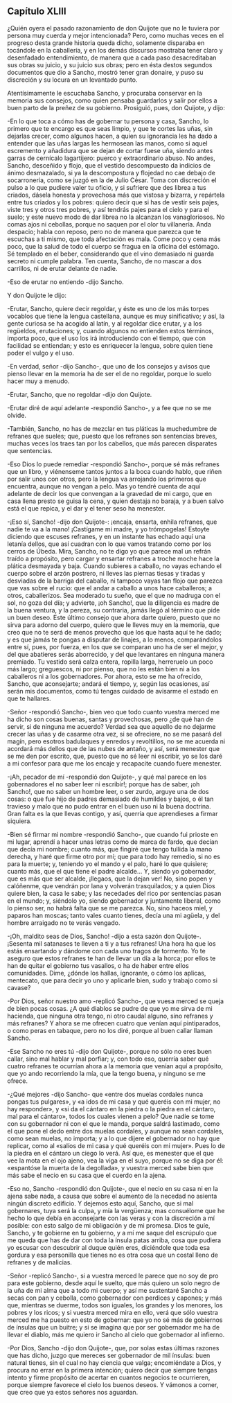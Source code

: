 Capítulo XLIII
--------------

¿Quién oyera el pasado razonamiento de don Quijote que no le tuviera por persona muy cuerda y mejor intencionada? Pero, como muchas veces en el progreso desta grande historia queda dicho, solamente disparaba en tocándole en la caballería, y en los demás discursos mostraba tener claro y desenfadado entendimiento, de manera que a cada paso desacreditaban sus obras su juicio, y su juicio sus obras; pero en ésta destos segundos documentos que dio a Sancho, mostró tener gran donaire, y puso su discreción y su locura en un levantado punto.

Atentísimamente le escuchaba Sancho, y procuraba conservar en la memoria sus consejos, como quien pensaba guardarlos y salir por ellos a buen parto de la preñez de su gobierno. Prosiguió, pues, don Quijote, y dijo:

-En lo que toca a cómo has de gobernar tu persona y casa, Sancho, lo primero que te encargo es que seas limpio, y que te cortes las uñas, sin dejarlas crecer, como algunos hacen, a quien su ignorancia les ha dado a entender que las uñas largas les hermosean las manos, como si aquel escremento y añadidura que se dejan de cortar fuese uña, siendo antes garras de cernícalo lagartijero: puerco y extraordinario abuso. No andes, Sancho, desceñido y flojo, que el vestido descompuesto da indicios de ánimo desmazalado, si ya la descompostura y flojedad no cae debajo de socarronería, como se juzgó en la de Julio César. Toma con discreción el pulso a lo que pudiere valer tu oficio, y si sufriere que des librea a tus criados, dásela honesta y provechosa más que vistosa y bizarra, y repártela entre tus criados y los pobres: quiero decir que si has de vestir seis pajes, viste tres y otros tres pobres, y así tendrás pajes para el cielo y para el suelo; y este nuevo modo de dar librea no la alcanzan los vanagloriosos. No comas ajos ni cebollas, porque no saquen por el olor tu villanería. Anda despacio; habla con reposo, pero no de manera que parezca que te escuchas a ti mismo, que toda afectación es mala. Come poco y cena más poco, que la salud de todo el cuerpo se fragua en la oficina del estómago. Sé templado en el beber, considerando que el vino demasiado ni guarda secreto ni cumple palabra. Ten cuenta, Sancho, de no mascar a dos carrillos, ni de erutar delante de nadie.

-Eso de erutar no entiendo -dijo Sancho.

Y don Quijote le dijo:

-Erutar, Sancho, quiere decir regoldar, y éste es uno de los más torpes vocablos que tiene la lengua castellana, aunque es muy sinificativo; y así, la gente curiosa se ha acogido al latín, y al regoldar dice erutar, y a los regüeldos, erutaciones; y, cuando algunos no entienden estos términos, importa poco, que el uso los irá introduciendo con el tiempo, que con facilidad se entiendan; y esto es enriquecer la lengua, sobre quien tiene poder el vulgo y el uso.

-En verdad, señor -dijo Sancho-, que uno de los consejos y avisos que pienso llevar en la memoria ha de ser el de no regoldar, porque lo suelo hacer muy a menudo.

-Erutar, Sancho, que no regoldar -dijo don Quijote.

-Erutar diré de aquí adelante -respondió Sancho-, y a fee que no se me olvide.

-También, Sancho, no has de mezclar en tus pláticas la muchedumbre de refranes que sueles; que, puesto que los refranes son sentencias breves, muchas veces los traes tan por los cabellos, que más parecen disparates que sentencias.

-Eso Dios lo puede remediar -respondió Sancho-, porque sé más refranes que un libro, y viénenseme tantos juntos a la boca cuando hablo, que riñen por salir unos con otros, pero la lengua va arrojando los primeros que encuentra, aunque no vengan a pelo. Mas yo tendré cuenta de aquí adelante de decir los que convengan a la gravedad de mi cargo, que en casa llena presto se guisa la cena, y quien destaja no baraja, y a buen salvo está el que repica, y el dar y el tener seso ha menester.

-¡Eso sí, Sancho! -dijo don Quijote-: ¡encaja, ensarta, enhila refranes, que nadie te va a la mano! ¡Castígame mi madre, y yo trómpogelas! Estoyte diciendo que escuses refranes, y en un instante has echado aquí una letanía dellos, que así cuadran con lo que vamos tratando como por los cerros de Úbeda. Mira, Sancho, no te digo yo que parece mal un refrán traído a propósito, pero cargar y ensartar refranes a troche moche hace la plática desmayada y baja. Cuando subieres a caballo, no vayas echando el cuerpo sobre el arzón postrero, ni lleves las piernas tiesas y tiradas y desviadas de la barriga del caballo, ni tampoco vayas tan flojo que parezca que vas sobre el rucio: que el andar a caballo a unos hace caballeros; a otros, caballerizos. Sea moderado tu sueño, que el que no madruga con el sol, no goza del día; y advierte, ¡oh Sancho!, que la diligencia es madre de la buena ventura, y la pereza, su contraria, jamás llegó al término que pide un buen deseo. Este último consejo que ahora darte quiero, puesto que no sirva para adorno del cuerpo, quiero que le lleves muy en la memoria, que creo que no te será de menos provecho que los que hasta aquí te he dado; y es que jamás te pongas a disputar de linajes, a lo menos, comparándolos entre sí, pues, por fuerza, en los que se comparan uno ha de ser el mejor, y del que abatieres serás aborrecido, y del que levantares en ninguna manera premiado. Tu vestido será calza entera, ropilla larga, herreruelo un poco más largo; greguescos, ni por pienso, que no les están bien ni a los caballeros ni a los gobernadores. Por ahora, esto se me ha ofrecido, Sancho, que aconsejarte; andará el tiempo, y, según las ocasiones, así serán mis documentos, como tú tengas cuidado de avisarme el estado en que te hallares.

-Señor -respondió Sancho-, bien veo que todo cuanto vuestra merced me ha dicho son cosas buenas, santas y provechosas, pero ¿de qué han de servir, si de ninguna me acuerdo? Verdad sea que aquello de no dejarme crecer las uñas y de casarme otra vez, si se ofreciere, no se me pasará del magín, pero esotros badulaques y enredos y revoltillos, no se me acuerda ni acordará más dellos que de las nubes de antaño, y así, será menester que se me den por escrito, que, puesto que no sé leer ni escribir, yo se los daré a mi confesor para que me los encaje y recapacite cuando fuere menester.

-¡Ah, pecador de mí -respondió don Quijote-, y qué mal parece en los gobernadores el no saber leer ni escribir!; porque has de saber, ¡oh Sancho!, que no saber un hombre leer, o ser zurdo, arguye una de dos cosas: o que fue hijo de padres demasiado de humildes y bajos, o él tan travieso y malo que no pudo entrar en el buen uso ni la buena doctrina. Gran falta es la que llevas contigo, y así, querría que aprendieses a firmar siquiera.

-Bien sé firmar mi nombre -respondió Sancho-, que cuando fui prioste en mi lugar, aprendí a hacer unas letras como de marca de fardo, que decían que decía mi nombre; cuanto más, que fingiré que tengo tullida la mano derecha, y haré que firme otro por mí; que para todo hay remedio, si no es para la muerte; y, teniendo yo el mando y el palo, haré lo que quisiere; cuanto más, que el que tiene el padre alcalde... Y, siendo yo gobernador, que es más que ser alcalde, ¡llegaos, que la dejan ver! No, sino popen y calóñenme, que vendrán por lana y volverán trasquilados; y a quien Dios quiere bien, la casa le sabe; y las necedades del rico por sentencias pasan en el mundo; y, siéndolo yo, siendo gobernador y juntamente liberal, como lo pienso ser, no habrá falta que se me parezca. No, sino haceos miel, y paparos han moscas; tanto vales cuanto tienes, decía una mi agüela, y del hombre arraigado no te verás vengado.

-¡Oh, maldito seas de Dios, Sancho! -dijo a esta sazón don Quijote-. ¡Sesenta mil satanases te lleven a ti y a tus refranes! Una hora ha que los estás ensartando y dándome con cada uno tragos de tormento. Yo te aseguro que estos refranes te han de llevar un día a la horca; por ellos te han de quitar el gobierno tus vasallos, o ha de haber entre ellos comunidades. Dime, ¿dónde los hallas, ignorante, o cómo los aplicas, mentecato, que para decir yo uno y aplicarle bien, sudo y trabajo como si cavase?

-Por Dios, señor nuestro amo -replicó Sancho-, que vuesa merced se queja de bien pocas cosas. ¿A qué diablos se pudre de que yo me sirva de mi hacienda, que ninguna otra tengo, ni otro caudal alguno, sino refranes y más refranes? Y ahora se me ofrecen cuatro que venían aquí pintiparados, o como peras en tabaque, pero no los diré, porque al buen callar llaman Sancho.

-Ese Sancho no eres tú -dijo don Quijote-, porque no sólo no eres buen callar, sino mal hablar y mal porfiar; y, con todo eso, querría saber qué cuatro refranes te ocurrían ahora a la memoria que venían aquí a propósito, que yo ando recorriendo la mía, que la tengo buena, y ninguno se me ofrece.

-¿Qué mejores -dijo Sancho- que «entre dos muelas cordales nunca pongas tus pulgares», y «a idos de mi casa y qué queréis con mi mujer, no hay responder», y «si da el cántaro en la piedra o la piedra en el cántaro, mal para el cántaro», todos los cuales vienen a pelo? Que nadie se tome con su gobernador ni con el que le manda, porque saldrá lastimado, como el que pone el dedo entre dos muelas cordales, y aunque no sean cordales, como sean muelas, no importa; y a lo que dijere el gobernador no hay que replicar, como al «salíos de mi casa y qué queréis con mi mujer». Pues lo de la piedra en el cántaro un ciego lo verá. Así que, es menester que el que vee la mota en el ojo ajeno, vea la viga en el suyo, porque no se diga por él: «espantóse la muerta de la degollada», y vuestra merced sabe bien que más sabe el necio en su casa que el cuerdo en la ajena.

-Eso no, Sancho -respondió don Quijote-, que el necio en su casa ni en la ajena sabe nada, a causa que sobre el aumento de la necedad no asienta ningún discreto edificio. Y dejemos esto aquí, Sancho, que si mal gobernares, tuya será la culpa, y mía la vergüenza; mas consuélome que he hecho lo que debía en aconsejarte con las veras y con la discreción a mí posible: con esto salgo de mi obligación y de mi promesa. Dios te guíe, Sancho, y te gobierne en tu gobierno, y a mí me saque del escrúpulo que me queda que has de dar con toda la ínsula patas arriba, cosa que pudiera yo escusar con descubrir al duque quién eres, diciéndole que toda esa gordura y esa personilla que tienes no es otra cosa que un costal lleno de refranes y de malicias.

-Señor -replicó Sancho-, si a vuestra merced le parece que no soy de pro para este gobierno, desde aquí le suelto, que más quiero un solo negro de la uña de mi alma que a todo mi cuerpo; y así me sustentaré Sancho a secas con pan y cebolla, como gobernador con perdices y capones; y más que, mientras se duerme, todos son iguales, los grandes y los menores, los pobres y los ricos; y si vuestra merced mira en ello, verá que sólo vuestra merced me ha puesto en esto de gobernar: que yo no sé más de gobiernos de ínsulas que un buitre; y si se imagina que por ser gobernador me ha de llevar el diablo, más me quiero ir Sancho al cielo que gobernador al infierno.

-Por Dios, Sancho -dijo don Quijote-, que, por solas estas últimas razones que has dicho, juzgo que mereces ser gobernador de mil ínsulas: buen natural tienes, sin el cual no hay ciencia que valga; encomiéndate a Dios, y procura no errar en la primera intención; quiero decir que siempre tengas intento y firme propósito de acertar en cuantos negocios te ocurrieren, porque siempre favorece el cielo los buenos deseos. Y vámonos a comer, que creo que ya estos señores nos aguardan.
